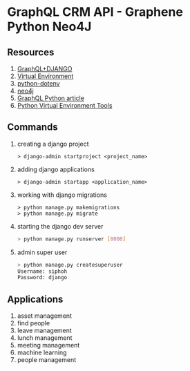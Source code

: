 # GraphQL CRM API - Graphene Python Neo4J

## Resources

1. [GraphQL+DJANGO](https://docs.graphene-python.org/projects/django/en/latest/tutorial-plain/)
1. [Virtual Environment](https://programwithus.com/learn-to-code/Pip-and-virtualenv-on-Windows/)
1. [python-dotenv](https://github.com/theskumar/python-dotenv)
1. [neo4j](https://neo4j.com/developer/python/)
1. [GraphQL Python article](https://medium.com/@amhopkins/my-new-development-stack-using-python-graphql-and-neo4j-the-brewmasters-guide-to-the-internet-87e3879009c4)
1. [Python Virtual Environment Tools](https://towardsdatascience.com/comparing-python-virtual-environment-tools-9a6543643a44)

## Commands

1. creating a django project
   ```shell
   > django-admin startproject <project_name>
   ```
1. adding django applications
   ```shell
   > django-admin startapp <application_name>
   ```
1. working with django migrations
   ```shell
   > python manage.py makemigrations
   > python manage.py migrate
   ```
1. starting the django dev server
   ```sh
   > python manage.py runserver [8000]
   ```
1. admin super user
   ```sh
   > python manage.py createsuperuser
   Username: siphoh
   Password: django
   ```

## Applications

1. asset management
1. find people
1. leave management
1. lunch management
1. meeting management
1. machine learning
1. people management
